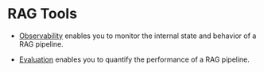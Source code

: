 <!--
  SPDX-FileCopyrightText: Copyright (c) 2023 NVIDIA CORPORATION & AFFILIATES. All rights reserved.
  SPDX-License-Identifier: Apache-2.0
-->

# RAG Tools

- [Observability](./observability/) enables you to monitor the internal state and behavior of a RAG pipeline.

- [Evaluation](./evaluation/) enables you to quantify the performance of a RAG pipeline.
